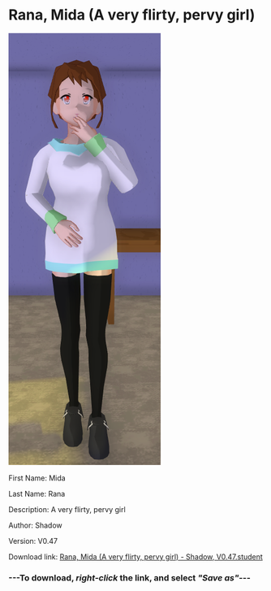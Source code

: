 # Rana, Mida (A very flirty, pervy girl)

<img src="https://raw.githubusercontent.com/Arbiter1223/Daigaku-Gurashi-Custom-Students/master/Students/Files/Rana%2C%20Mida%20(A%20very%20flirty%2C%20pervy%20girl).png" title="Rana, Mida (A very flirty, pervy girl) - Shadow, V0.47">

First Name: Mida

Last Name: Rana

Description: A very flirty, pervy girl

Author: Shadow

Version: V0.47

Download link: <a href="https://raw.githubusercontent.com/Arbiter1223/Daigaku-Gurashi-Custom-Students/master/Students/Files/Rana%2C%20Mida%20(A%20very%20flirty%2C%20pervy%20girl)%20-%20Shadow%2C%20V0.47.student">Rana, Mida (A very flirty, pervy girl) - Shadow, V0.47.student</a>

### ---**To download, _right-click_ the link, and select _"Save as"_**---
